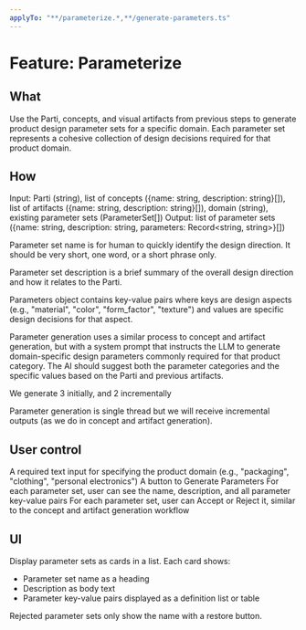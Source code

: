 ```yaml
---
applyTo: "**/parameterize.*,**/generate-parameters.ts"
---
```


# Feature: Parameterize

## What

Use the Parti, concepts, and visual artifacts from previous steps to generate product design parameter sets for a specific domain. Each parameter set represents a cohesive collection of design decisions required for that product domain.

## How

Input: Parti (string), list of concepts ({name: string, description: string}[]), list of artifacts ({name: string, description: string}[]), domain (string), existing parameter sets (ParameterSet[])
Output: list of parameter sets ({name: string, description: string, parameters: Record<string, string>}[])

Parameter set name is for human to quickly identify the design direction. It should be very short, one word, or a short phrase only.

Parameter set description is a brief summary of the overall design direction and how it relates to the Parti.

Parameters object contains key-value pairs where keys are design aspects (e.g., "material", "color", "form_factor", "texture") and values are specific design decisions for that aspect.

Parameter generation uses a similar process to concept and artifact generation, but with a system prompt that instructs the LLM to generate domain-specific design parameters commonly required for that product category. The AI should suggest both the parameter categories and the specific values based on the Parti and previous artifacts.

We generate 3 initially, and 2 incrementally

Parameter generation is single thread but we will receive incremental outputs (as we do in concept and artifact generation).

## User control

A required text input for specifying the product domain (e.g., "packaging", "clothing", "personal electronics")
A button to Generate Parameters
For each parameter set, user can see the name, description, and all parameter key-value pairs
For each parameter set, user can Accept or Reject it, similar to the concept and artifact generation workflow

## UI

Display parameter sets as cards in a list. Each card shows:

- Parameter set name as a heading
- Description as body text
- Parameter key-value pairs displayed as a definition list or table

Rejected parameter sets only show the name with a restore button.
